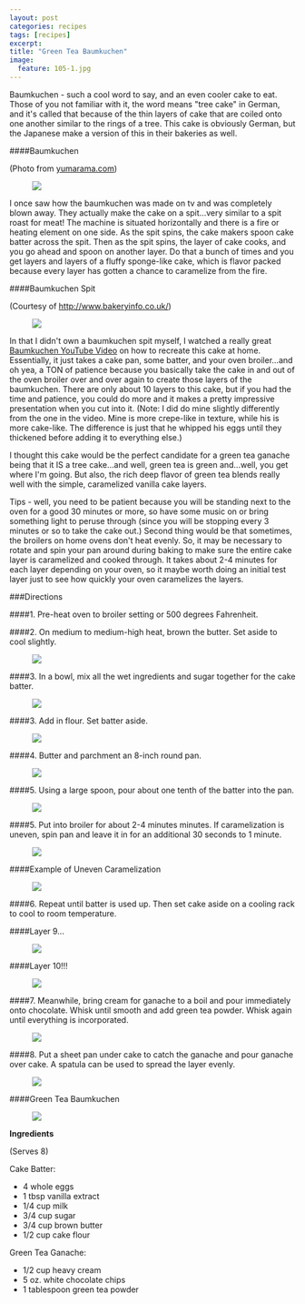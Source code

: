 ```yaml
---
layout: post
categories: recipes
tags: [recipes]
excerpt: 
title: "Green Tea Baumkuchen"
image:
  feature: 105-1.jpg
---
```


Baumkuchen - such a cool word to say, and an even cooler cake to eat.  Those of you not familiar with it, the word means "tree cake" in German, and it's called that because of the thin layers of cake that are coiled onto one another similar to the rings of a tree.  This cake is obviously German, but the Japanese make a version of this in their bakeries as well. 

####Baumkuchen 

(Photo from [yumarama.com](www.yumarama.com))

<figure> <img src='/images/105-1a.jpg'> </figure>

I once saw how the baumkuchen was made on tv and was completely blown away.  They actually make the cake on a spit...very similar to a spit roast for meat!  The machine is situated horizontally and there is a fire or heating element on one side.  As the spit spins, the cake makers spoon cake batter across the spit.  Then as the spit spins, the layer of cake cooks, and you go ahead and spoon on another layer.  Do that a bunch of times and you get layers and layers of a fluffy sponge-like cake, which is flavor packed because every layer has gotten a chance to caramelize from the fire.

####Baumkuchen Spit 

(Courtesy of http://www.bakeryinfo.co.uk/)

<figure> <img src='/images/105-2.jpg'> </figure>

In that I didn't own a baumkuchen spit myself, I watched a really great [Baumkuchen YouTube Video](https://www.youtube.com/watch?v=3IOlA4hlvQk) on how to recreate this cake at home.  Essentially, it just takes a cake pan, some batter, and your oven broiler...and oh yea, a TON of patience because you basically take the cake in and out of the oven broiler over and over again to create those layers of the baumkuchen.  There are only about 10 layers to this cake, but if you had the time and patience, you could do more and it makes a pretty impressive presentation when you cut into it.  (Note: I did do mine slightly differently from the one in the video.  Mine is more crepe-like in texture, while his is more cake-like.  The difference is just that he whipped his eggs until they thickened before adding it to everything else.)
 
I thought this cake would be the perfect candidate for a green tea ganache being that it IS a tree cake...and well, green tea is green and...well, you get where I'm going.  But also, the rich deep flavor of green tea blends really well with the simple, caramelized vanilla cake layers.

Tips - well, you need to be patient because you will be standing next to the oven for a good 30 minutes or more, so have some music on or bring something light to peruse through (since you will be stopping every 3 minutes or so to take the cake out.)  Second thing would be that sometimes, the broilers on home ovens don't heat evenly.  So, it may be necessary to rotate and spin your pan around during baking to make sure the entire cake layer is caramelized and cooked through.  It takes about 2-4 minutes for each layer depending on your oven, so it maybe worth doing an initial test layer just to see how quickly your oven caramelizes the layers.  


###Directions

####1. Pre-heat oven to broiler setting or 500 degrees Fahrenheit.

####2. On medium to medium-high heat, brown the butter.  Set aside to cool slightly.

<figure> <img src='/images/105-4.jpg'> </figure>

####3. In a bowl, mix all the wet ingredients and sugar together for the cake batter.
<figure> <img src='/images/105-3.jpg'> </figure>

####3. Add in flour.  Set batter aside.
<figure> <img src='/images/105-6.jpg'> </figure>

####4. Butter and parchment an 8-inch round pan.
<figure> <img src='/images/105-7.jpg'> </figure>

####5. Using a large spoon, pour about one tenth of the batter into the pan.  
<figure> <img src='/images/105-8.jpg'> </figure>

####5. Put into broiler for about 2-4 minutes minutes.  If caramelization is uneven, spin pan and leave it in for an additional 30 seconds to 1 minute. 
<figure> <img src='/images/105-9.jpg'> </figure>

####Example of Uneven Caramelization  
<figure> <img src='/images/105-10.jpg'> </figure>

####6. Repeat until batter is used up. Then set cake aside on a cooling rack to cool to room temperature.

####Layer 9...
<figure> <img src='/images/105-11.jpg'> </figure>

####Layer 10!!!
<figure> <img src='/images/105-12.jpg'> </figure>

####7. Meanwhile, bring cream for ganache to a boil and pour immediately onto chocolate.  Whisk until smooth and add green tea powder.  Whisk again until everything is incorporated.
<figure> <img src='/images/105-13.jpg'> </figure>

####8. Put a sheet pan under cake to catch the ganache and pour ganache over cake.  A spatula can be used to spread the layer evenly.
<figure> <img src='/images/105-14.jpg'> </figure>

####Green Tea Baumkuchen
<figure> <img src='/images/105-15.jpg'> </figure>

<section class='recipe'>
<p><strong>Ingredients</strong></p>

<p>(Serves 8)</p>

<p>Cake Batter:</p>

<ul><li>4 whole eggs</li><li>1 tbsp vanilla extract</li><li>1/4 cup milk</li><li>3/4 cup sugar</li><li>3/4 cup brown butter</li><li>1/2 cup cake flour</li></ul>

<p>Green Tea Ganache:</p>

<ul><li>1/2 cup heavy cream</li><li>5 oz. white chocolate chips</li><li>1 tablespoon green tea powder</li></ul></section>